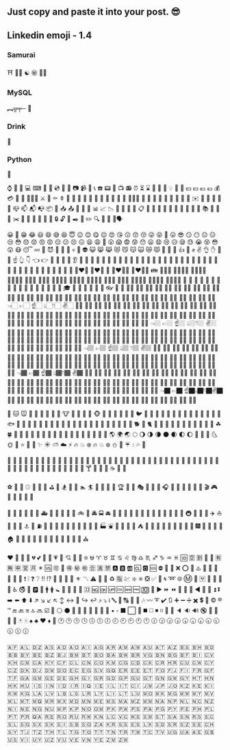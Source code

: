 ## Just copy and paste it into your post. 😎
## Linkedin emoji - 1.4


### Samurai
⛩️ 🥷🏻 ☯ ㊙ 🏯🥋

### MySQL
︻╦╤─ 💉

### Drink
🍺

### Python
🐍

⌚️ 📱 📲 💻 ⌨ 💽 💾 💿 📀 📼 📷 📹 🎥 📞 ☎️ 📟 📠 📺 📻 ⏰ ⏳ ⌛️ 📡 🔋 🔌 💡 🔦 💸 💵 💴 💶 💷 💰 💳 💎 🔧 🔨🔩🔪 ⚔ 🚬 ⚰ ⚱ 🔮 💈 🔭 🔬 💊 💉 🔖 🚽 🚿 🛁 🔑 🚪🗿🎈 🎏 🎀 🎁 🎊 🎉 🎎 🎐 🎌 🏮 ✉️ 📩 📨 📧 💌 📮 📪 📫 📬 📭 📦 📯 📥 📤 📜 📃 📑 📊 📈 📉 📄 📅 📆 📇 📋 📁 📂 📰 📓 📕 📗 📘 📙 📔 📒 📚 📖 🔗 📎 ✂️ 📐 📏 📌 📍 🚩 🔐 🔒 🔓 🔏 ✒️ 📝 ✏️ 🔍 🔎 💬 💭🗣

😀 😬 😁 😂 😃 😄 😅 😆 😇 😉 😊 😋 😌 😍 😘 😗 😙 😚 😜 😝 🤫 😛 😎 😏 😶 😐 😑 😒 😳 😞 😟 😠 😡 😔 😕 😣 😖 😫 😩 😤 😮 😱 😨 😰 😯 😦 😧 😢 😥 😪 😓 😭 😵 😳 😲 😷 😴 💤 💩 😈 👿 👹 👺 💀 👻 👽 😺 😸 😹 😻 😼 😽 🙀 😿 😾 🙌 👏 👋 👍 👊 ✊ ✌️ 👌 ✋ 💪 🙏 ☝️ 👆 👇 👈 👉 🖖 💅 👄 👅 👂 👃 👀 👤 👶 👦 👧 👨 👩 👱 👴 👵 👲 👳 👮 👷 💂 🎅 👼 👸 👰 🚶 🏃 💃 👯 👫 👬 👭 🙇 💁 🙅 🙆 🙋 🙎 🙍 💇 💆 💑 👩‍❤️‍👩 👨‍❤️‍👨 💏 👩‍❤️‍💋‍👩 👨‍❤️‍💋‍👨 👪 👨‍👩‍👧 👨‍👩‍👧‍👦 👨‍👩‍👦‍👦 👨‍👩‍👧‍👧 👩‍👩‍👦 👩‍👩‍👧 👩‍👩‍👧‍👦 👩‍👩‍👦‍👦 👩‍👩‍👧‍👧 👨‍👨‍👦 👨‍👨‍👧 👨‍👨‍👧‍👦 👨‍👨‍👦‍👦 👨‍👨‍👧‍👧 👚 👕 👖 👔 👗 👙 👘 💄 💋 👣 👠 👡 👢 👞 👟 👒 🎩 🎓 👑 🎒 👝 👛 👜 💼 👓 💍 🌂
👦🏻 👧🏻 👨🏻 👩🏻 👴🏻 👵🏻 👶🏻 👱🏻 👮🏻 👲🏻 👳🏻 👷🏻 👸🏻 💂🏻 🎅🏻 👼🏻 💆🏻 💇🏻 👰🏻 🙍🏻 🙎🏻 🙅🏻 🙆🏻 💁🏻 🙋🏻 🙇🏻 🙌🏻 🙏🏻 🚶🏻 🏃🏻 💃🏻 💪🏻 👈🏻 👉🏻 ☝️🏻 👆🏻👇🏻 ✌️🏻 🖖🏻 ✊🏻 ✋🏻 👊🏻 👌🏻 👍🏻 👎🏻 👋🏻 👏🏻 👐🏻 💅🏻 👂🏻 👃🏻 🚣🏻 🛀🏻 🏄🏻 🏇🏻 🏊🏻 🚴🏻 🚵🏻
👦🏼 👧🏼 👨🏼 👩🏼 👴🏼 👵🏼 👶🏼 👱🏼 👮🏼 👲🏼 👳🏼 👷🏼 👸🏼 💂🏼 🎅🏼 👼🏼 💆🏼 💇🏼 👰🏼 🙍🏼 🙎🏼 🙅🏼 🙆🏼 💁🏼 🙋🏼 🙇🏼 🙌🏼 🙏🏼 🚶🏼 🏃🏼 💃🏼 💪🏼 👈🏼 👉🏼 ☝️🏼 👆🏼👇🏼 ✌️🏼 🖖🏼 ✊🏼 ✋🏼 👊🏼 👌🏼 👍🏼 👎🏼 👋🏼 👏🏼 👐🏼 💅🏼 👂🏼 👃🏼 🚣🏼 🛀🏼 🏄🏼 🏇🏼 🏊🏼 🚴🏼 🚵🏼
👦🏽 👧🏽 👨🏽 👩🏽 👴🏽 👵🏽 👶🏽 👱🏽 👮🏽 👲🏽 👳🏽 👷🏽 👸🏽 💂🏽 🎅🏽 👼🏽 💆🏽 💇🏽 👰🏽 🙍🏽 🙎🏽 🙅🏽 🙆🏽 💁🏽 🙋🏽 🙇🏽 🙌🏽 🙏🏽 🚶🏽 🏃🏽 💃🏽 💪🏽 👈🏽 👉🏽 ☝️🏽 👆🏽 👇🏽 ✌️🏽 🖖🏽 ✊🏽 ✋🏽 👊🏽 👌🏽 👍🏽 👎🏽 👋🏽 👏🏽 👐🏽 💅🏽 👂🏽 👃🏽 🚣🏽 🛀🏽 🏄🏽 🏇🏽 🏊🏽 🚴🏽 🚵🏽
👦🏾 👧🏾 👨🏾 👩🏾 👴🏾 👵🏾 👶🏾 👱🏾 👮🏾 👲🏾 👳🏾 👷🏾 👸🏾 💂🏾 🎅🏾 👼🏾 💆🏾 💇🏾 👰🏾 🙍🏾 🙎🏾 🙅🏾 🙆🏾 💁🏾 🙋🏾 🙇🏾 🙌🏾 🙏🏾 🚶🏾 🏃🏾 💃🏾 💪🏾 👈🏾 👉🏾 ☝️🏾 👆🏾👇🏾 ✌️🏾 🖖🏾 ✊🏾 ✋🏾 👊🏾 👌🏾 👍🏾 👎🏾 👋🏾 👏🏾 👐🏾 💅🏾 👂🏾 👃🏾 🚣🏾 🛀🏾 🏄🏾 🏇🏾 🏊🏾 🚴🏾 🚵🏾
👦🏿 👧🏿 👨🏿 👩🏿 👴🏿 👵🏿 👶🏿 👱🏿 👮🏿 👲🏿 👳🏿 👷🏿 👸🏿 💂🏿 🎅🏿 👼🏿 💆🏿 💇🏿 👰🏿 🙍🏿 🙎🏿 🙅🏿 🙆🏿 💁🏿 🙋🏿 🙇🏿 🙌🏿 🙏🏿 🚶🏿 🏃🏿 💃🏿 💪🏿 👈🏿 👉🏿 ☝️🏿👆🏿👇🏿✌️🏿🖖🏿 ✊🏿 ✋🏿 👊🏿 👌🏿 👍🏿 👎🏿 👋🏿 👏🏿 👐🏿 💅🏿 👂🏿 👃🏿 🚣🏿 🛀🏿 🏄🏿 🏇🏿 🏊🏿 🚴🏿 🚵🏿

🐶 🐱 🐭 🐹 🐰 🐻 🐼 🐨 🐯 🐮 🐷 🐽 🐸 🐙 🐵 🙈 🙉 🙊 🐒 🐔 🐧 🐦 🐤 🐣 🐥 🐺 🐗 🐴 🐝 🐛 🐌 🐞 🐜 🐍 🐢 🐠 🐟 🐡 🐬 🐳 🐋 🐊 🐆 🐅 🐃 🐂 🐄 🐪 🐫 🐘 🐐 🐏 🐑 🐎 🐖 🐀 🐁 🐓 🐕 🐩 🐈 🐇 🐾 🐉 🐲 🌵 🎄 🌲 🌳 🌴 🌱 🌿 ☘ 🍀 🎍 🎋 🍃 🍂 🍁 🌾 🌺 🌻 🌹 🌷 🌼 🌸 💐 🍄 🌰 🎃 🐚 🌎 🌍 🌏 🌕 🌖 🌗 🌘 🌑 🌒 🌓 🌔 🌚 🌝 🌛 🌜 🌞 🌙 ⭐️ 🌟 💫 ✨ ☀️ ⛅️ ☁️ ⚡️ 🔥 💥 ❄️ 🔥 💥 ❄️ ⛄️ 💨 ☔️ 💧 💦 🌊

🍏 🍎 🍐 🍊 🍋 🍌 🍉 🍇 🍓 🍈 🍒 🍑 🍍 🍅 🍆 🌽 🍠 🍯 🍞 🍗 🍖 🍤 🍳 🍔 🍟 🍕 🍝 🍜 🍲 🍥 🍣 🍱 🍛 🍙 🍚 🍘 🍢 🍡 🍧 🍨 🍦 🍰 🎂 🍮 🍬 🍭 🍫 🍩 🍪 🍺 🍻 🍷 🍸 🍹 🍶 🍵 ☕️ 🍼 🍴

⚽️ 🏀 🏈 ⚾️ 🎾 🏉 🎱 ⛳️ 🎿 🏂 🎣 🚣 🏊 🏄 🛀 🚴 🚵 🏇 🏆 🎽 🎫 🎭 🎨 🎪 🎤 🎧 🎼 🎹 🎷 🎺 🎸 🎻 🎬 🎮 👾 🎯 🎲 🎰 🎳

🚗 🚕 🚙 🚌 🚎 🚓 🚑 🚒 🚐 🚚 🚛 🚜 🚲 🚨 🚔 🚍 🚘 🚖 🚡 🚠 🚟 🚃 🚋 🚝 🚄 🚅 🚈 🚞 🚂 🚆 🚇 🚊 🚉 🚁 ✈️ ⛵️ 🚤 🚀 💺 ⚓️ 🚧 ⛽️ 🚏 🚦 🚥 🏁 🚢 🎡 🎢 🎠 🌁 🗼 🏭 ⛲️ 🎑 🗻 🌋 🗾 ⛺️ 🌅 🌄 🌇 🌆 🌃 🌉 🌌 🌠 🎇 🎆 🌈 🏰 🏯 🗽 🏠 🏡 🏢 🏬 🏣 🏤 🏥 🏦 🏨 🏪 🏫 🏩 💒 ⛪️

❤️ 💛 💙 💜 💔 💕 💞 💓 💗 💖 💘 💝 💟 🔯 ⛎ ♈️ ♉️ ♊️ ♋️ ♌️ ♍️ ♎️ ♏️ ♐️ ♑️ ♒️ ♓️ 🆔 🈳 🈹 📴 📳 🈶 🈚️ 🈸 🈺 🈷️ ✴️ 🆚 🉑 💮 🉐 ㊙️ ㊗️ 🈴 🈵 🈲 🅰️ 🅱️ 🆎 🆑 🅾️ 🆘 ⛔️ 📛 🚫 ❌ ⭕️ 💢 ♨️ 🚷 🚯 🚳 🚱 🔞 📵 ❗️ ❕ ❓ ❔ ‼️ ⁉️ 💯 🔅 🔆 🔱 ⚜ 〽️ ⚠️ 🚸 🔰 ♻️ 🈯️ 💹 ❇️ ✳️ ❎ ✅ 💠 🌀 ➿ 🌐 Ⓜ️ 🏧 🈂️ 🛂 🛃 🛄 🛅 ♿️ 🚭 🚾 🅿️ 🚰 🚹 🚺 🚼 🚻 🚮 🎦 📶 🈁 🆖 🆗 🆙 🆒 🆕 🆓 🔟 🔢 ▶️ ⏩ ⏪ 🔀 🔁 🔂 ◀️ 🔼 🔽 ⏫ ⏬ ➡️ ⬅️ ⬆️ ⬇️ ↗️ ↘️ ↙️ ↖️ ↕️ ↔️ 🔄 ↪️ ↩️ ⤴️ ⤵️ ℹ️ 🔤 🔡 🔠 🔣 🎵 🎶 〰️ ➰ ✔️ 🔃 ➕ ➖ ➗ ✖️ 💲 💱 ©️ ®️ ™️ 🔚 🔙 🔛 🔝 🔜 ☑️ 🔘 ⚪️ ⚫️ 🔴 🔵 🔸 🔹 🔶 🔷 🔺 ▪️ ▫️ ⬛️ ⬜️ 🔻 ◼️ ◻️ ◾️ ◽️ 🔲 🔳 🔈 🔉 🔊 🔇 📣 📢 🔔 🔕 🃏 🀄️ ♠️ ♣️ ♥️ ♦️ 🎴 🕐 🕑 🕒 🕓 🕔 🕕 🕖 🕗 🕘 🕙 🕚 🕛 🕜 🕝 🕞 🕟 🕠 🕡 🕢 🕣 🕤 🕥 🕦 🕧

🇦🇫 🇦🇱 🇩🇿 🇦🇸 🇦🇩 🇦🇴 🇦🇮 🇦🇬 🇦🇷 🇦🇲 🇦🇼 🇦🇺 🇦🇹 🇦🇿 🇧🇸 🇧🇭 🇧🇩 🇧🇧 🇧🇾 🇧🇪 🇧🇿 🇧🇯 🇧🇲 🇧🇹 🇧🇴 🇧🇦 🇧🇼 🇧🇷 🇻🇬 🇧🇳 🇧🇬 🇧🇫 🇧🇮 🇨🇻 🇰🇭 🇨🇲 🇨🇦 🇰🇾 🇨🇫 🇨🇱 🇨🇳 🇨🇴 🇰🇲 🇨🇬 🇨🇩 🇨🇰 🇨🇷 🇭🇷 🇨🇺 🇨🇼 🇨🇾 🇨🇿 🇩🇰 🇩🇯 🇩🇲 🇩🇴 🇪🇨 🇪🇬 🇸🇻 🇬🇶 🇪🇷 🇪🇪 🇪🇹 🇫🇴 🇫🇯 🇫🇮 🇫🇷 🇬🇫 🇹🇫 🇬🇦 🇬🇲 🇬🇪 🇩🇪 🇬🇭 🇬🇮 🇬🇷 🇬🇩 🇬🇵 🇬🇺 🇬🇹 🇬🇳 🇬🇼 🇬🇾 🇭🇹 🇭🇳 🇭🇰 🇭🇺 🇮🇸 🇮🇳 🇮🇩 🇮🇷 🇮🇶 🇮🇪 🇮🇱 🇮🇹 🇨🇮 🇯🇲 🇯🇵 🇯🇴 🇰🇿 🇰🇪 🇰🇮 🇰🇼 🇰🇬 🇱🇦 🇱🇻 🇱🇧 🇱🇸 🇱🇷 🇱🇾 🇱🇮 🇱🇹 🇱🇺 🇲🇴 🇲🇰 🇲🇬 🇲🇼 🇲🇾 🇲🇻 🇲🇱 🇲🇹 🇲🇶 🇲🇷 🇲🇽 🇲🇩 🇲🇳 🇲🇪 🇲🇸 🇲🇦 🇲🇿 🇲🇲 🇳🇦 🇳🇵 🇳🇱 🇳🇨 🇳🇿 🇳🇮 🇳🇪 🇳🇬 🇳🇺 🇲🇵 🇰🇵 🇳🇴 🇴🇲 🇵🇰 🇵🇼 🇵🇸 🇵🇦 🇵🇬 🇵🇾 🇵🇪 🇵🇭 🇵🇱 🇵🇹 🇵🇷 🇶🇦 🇷🇪 🇷🇴 🇷🇺 🇷🇼 🇰🇳 🇱🇨 🇻🇨 🇼🇸 🇸🇲 🇸🇹 🇸🇦 🇸🇳 🇷🇸 🇸🇨 🇸🇱 🇸🇬 🇸🇽 🇸🇰 🇸🇮 🇸🇧 🇸🇴 🇿🇦 🇰🇷 🇸🇸 🇪🇸 🇱🇰 🇸🇩 🇸🇷 🇸🇿 🇸🇪 🇨🇭 🇸🇾 🇹🇯 🇹🇿 🇹🇭 🇹🇱 🇹🇬 🇹🇴 🇹🇹 🇹🇳 🇹🇷 🇹🇲 🇹🇨 🇹🇻 🇺🇬 🇺🇦 🇦🇪 🇬🇧 🇺🇸 🇻🇮 🇺🇾 🇺🇿 🇻🇺 🇻🇪 🇻🇳 🇾🇪 🇿🇲 🇿🇼

